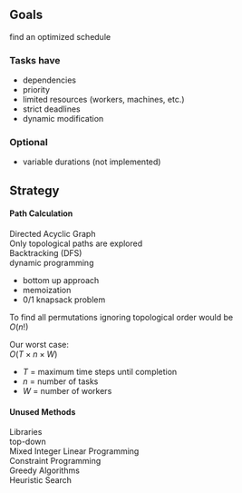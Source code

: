 ## Goals
find an optimized schedule

### Tasks have
- dependencies
- priority
- limited resources (workers, machines, etc.)
- strict deadlines
- dynamic modification

### Optional
- variable durations (not implemented)

## Strategy

#### Path Calculation
Directed Acyclic Graph  
Only topological paths are explored  
Backtracking (DFS)  
dynamic programming  
- bottom up approach
- memoization
- 0/1 knapsack problem

To find all permutations ignoring topological order would be  
$O(n!)$

Our worst case:  
$O(T × n × W)$
- $T$ = maximum time steps until completion
- $n$ = number of tasks
- $W$ = number of workers

#### Unused Methods
Libraries  
top-down  
Mixed Integer Linear Programming  
Constraint Programming  
Greedy Algorithms  
Heuristic Search  


